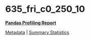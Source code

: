 # 635_fri_c0_250_10

[**Pandas Profiling Report**](../docs_sources/profile/635_fri_c0_250_10.html)

[Metadata](metadata.yaml) | [Summary Statistics](summary_stats.csv)

